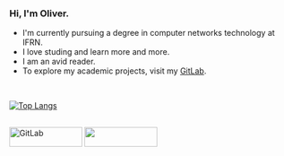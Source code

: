 ### Hi, I'm Oliver.

 - I'm currently pursuing a degree in computer networks technology at IFRN.
 - I love studing and learn more and more.
 - I am an avid reader.
 - To explore my academic projects, visit my [GitLab](https://gitlab.com/olivercalazans).

<br>

[![Top Langs](https://github-readme-stats.vercel.app/api/top-langs/?username=olivercalazans&layout=donut&theme=dark)](https://github.com/olivercalazans)

##

<div>
  <a href="https://gitlab.com/olivercalazans" target="_blank">
    <img width="130" height="35" alt="GitLab" src="https://img.shields.io/badge/gitlab-%23181717.svg?style=for-the-badge&logo=gitlab&logoColor=white" target="_blank"/></a>
  <a href="https://linkedin.com/in/olivercalazans" target="_blank">
     <img width="130" height="35" src="https://img.shields.io/badge/linkedin-%230077B5.svg?style=for-the-badge&logo=linkedin&logoColor=white" target="_blank"/></a>
</div>
